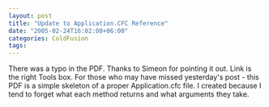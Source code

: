```yaml
---
layout: post
title: "Update to Application.CFC Reference"
date: "2005-02-24T16:02:00+06:00"
categories: ColdFusion 
tags: 
---
```


There was a typo in the PDF. Thanks to Simeon for pointing it out. Link is the right Tools box. For those who may have missed yesterday's post - this PDF is a simple skeleton of a proper Application.cfc file. I created because I tend to forget what each method returns and what arguments they take.